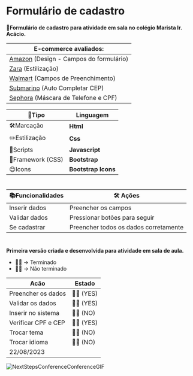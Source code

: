 # Formulário de cadastro

**🏫Formulário de cadastro para atividade em sala no colégio Marista Ir. Acácio.**

| **E-commerce avaliados:** |
| ------------------------- |
| [Amazon](https://www.googleadservices.com/pagead/aclk?sa=L&ai=DChcSEwiax7O99I-CAxVrksIIHZYXBSYYABAAGgJqZg&gclid=CjwKCAjw1t2pBhAFEiwA_-A-NM2CNK3dp_DvBldfWMB-oS-Rdg5yY1ROqllGiDj4VlcNqRR3oXwdxxoC0DsQAvD_BwE&ohost=www.google.com&cid=CAESVuD2ZK1HkA0hGDl5KjiMX3qRXo0SoeOLvXp0AgssqCLeC25_FjDVlskXx7IwHmm5L0JhF04bDfxnHQu12FNo1FDjkLDnf2mokYkdhQpJHV_usKXWefo4&sig=AOD64_2Je9tO4Y_OVuKMnt_YAUXUicbFZw&q&adurl&ved=2ahUKEwj8-qa99I-CAxXnLLkGHWnvBmgQ0Qx6BAgGEAE) (Design - Campos do formulário)|
| [Zara](https://www.zara.com/br/) (Estilização)|
| [Walmart](https://www.walmart.com/) (Campos de Preenchimento)|
| [Submarino](https://www.submarino.com.br/) (Auto Completar CEP)|
| [Sephora](https://www.sephora.com.br/) (Máscara de Telefone e CPF)|


| 📔Tipo           | Linguagem       |
| ----------------- | --------------- |
| 🛠️Marcação          | **Html**        |
| ✏️Estilização       | **Css**         |
| 🤖Scripts           | **Javascript**  |
| 📖Framework (CSS)   | **Bootstrap**   |
| 😊Icons             | **Bootstrap Icons**   |

#

| 📚Funcionalidades  | 🛠️ Ações            |
| ------------------ | -------------------- |
| Inserir dados      | Preencher os campos  |
| Validar dados      | Pressionar botões para seguir |
| Se cadastrar       | Preencher todos os dados corretamente |

#

**Primeira versão criada e desenvolvida para atividade em sala de aula.**

- 👍🏼 -> Terminado
- 👎🏼 -> Não terminado

| Acão | Estado |
| ---- | --------- |
| Preencher os dados | 👍🏼 (YES) |
| Validar os dados | 👍🏼 (YES) |
| Inserir no sistema | 👎🏼 (NO) |
| Verificar CPF e CEP | 👍🏼 (YES) |
| Trocar tema | 👎🏼 (NO) |
| Trocar idioma | 👎🏼 (NO) |
| 22/08/2023 |

![NextStepsConferenceConferenceGIF](https://github.com/vitorgabrieldev/form-cad-web-atvd/assets/106203763/8c271101-8226-4555-a823-7b68df166934)

